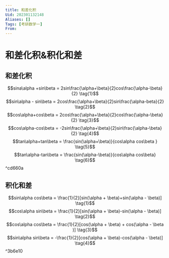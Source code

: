 ```yaml
---
title: 和差化积
Uid: 202301132148
Aliases: []
Tags: [考研数学一]
From: 
---
```

# 和差化积&积化和差
## 和差化积
$$sina\alpha +sin\beta = 2sin\frac{\alpha+\beta}{2}cos\frac{\alpha-\beta}{2} \tag{1}$$
$$sin\alpha - sin\beta = 2cos\frac{\alpha+\beta}{2}sin\frac{\alpha-beta}{2} \tag{2}$$
$$cos\alpha+cos\beta = 2cos\frac{\alpha+\beta}{2}cos\frac{\alpha-\beta}{2} \tag{3}$$
$$cos\alpha-cos\beta = -2sin\frac{\alpha+\beta}{2}sin\frac{\alpha-\beta}{2} \tag{4}$$
$$tan\alpha+tan\beta = \frac{sin(\alpha+\beta)}{cos\alpha cos\beta } \tag{5}$$
$$tan\alpha-tan\beta = \frac{sin(\alpha-\beta)}{cos\alpha cos\beta} \tag{6}$$ ^cd660a

## 积化和差
$$sin\alpha cos\beta = \frac{1}{2}[sin(\alpha + \beta)+sin(\alpha - \beta)] \tag{1}$$
$$cos\alpha sin\beta = \frac{1}{2}[sin(\alpha + \beta)-sin(\alpha - \beta)] \tag{2}$$
$$cos\alpha cos\beta = \frac{1}{2}[cos(\alpha + \beta) + cos(\alpha - \beta )] \tag{3}$$
$$sin\alpha sin\beta = -\frac{1}{2}[cos(\alpha + \beta)-cos(\alpha - \beta)] \tag{4}$$ ^3b6e10
